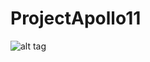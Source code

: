 # ProjectApollo11

 ![alt tag](https://raw.githubusercontent.com/ProjectApollo11/Apollo11/master/views/LostLogo.png)
